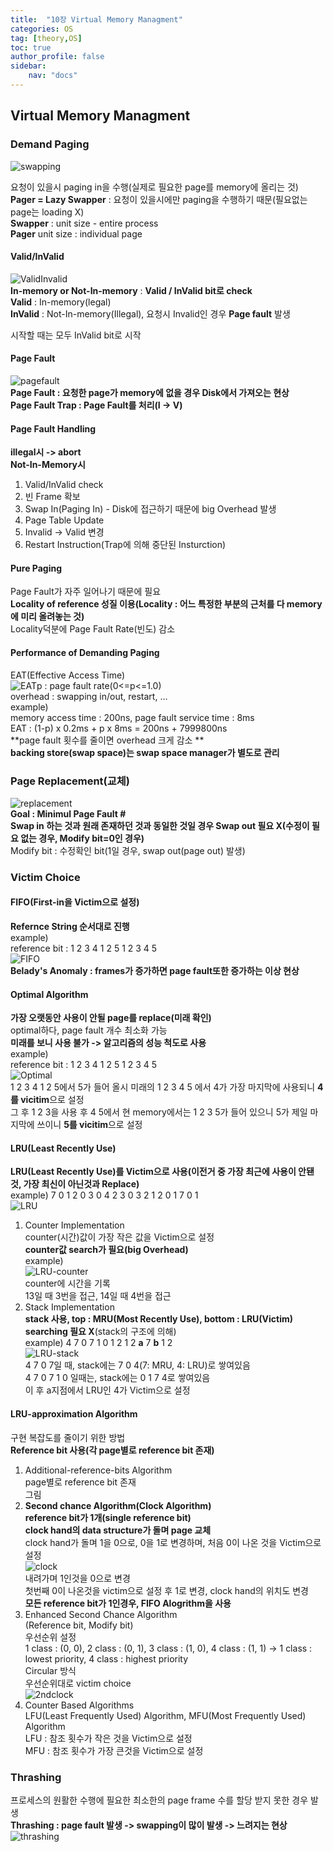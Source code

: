 ```yaml
---
title:  "10장 Virtual Memory Managment"
categories: OS
tag: [theory,OS]
toc: true
author_profile: false
sidebar:
    nav: "docs"
---
```


## Virtual Memory Managment

### Demand Paging   

![swapping](https://github.com/drepion43/Coding-Test/assets/84303857/2198cb25-699e-48ff-99c0-48719fd4d01f)

요청이 있을시 paging in을 수행(실제로 필요한 page를 memory에 올리는 것)   
**Pager = Lazy Swapper** : 요청이 있을시에만 paging을 수행하기 때문(필요없는 page는 loading X)   
**Swapper** : unit size - entire process   
**Pager** unit size : individual page      

#### Valid/InValid   

![ValidInvalid](https://github.com/drepion43/Coding-Test/assets/84303857/eec154ad-eade-459b-8de0-238ec97872c9)   
**In-memory or Not-In-memory** : **Valid / InValid bit로 check**   
**Valid** : In-memory(legal)   
**InValid** : Not-In-memory(Illegal), 요청시 Invalid인 경우 **Page fault** 발생    

시작할 때는 모두 InValid bit로 시작   

#### Page Fault

![pagefault](https://github.com/drepion43/Coding-Test/assets/84303857/937f5531-fad4-48fd-9c74-5de4a555a6fd)   
**Page Fault : 요청한 page가 memory에 없을 경우 Disk에서 가져오는 현상**    
**Page Fault Trap : Page Fault를 처리(I -> V)**   

#### Page Fault Handling

**illegal시 -> abort**   
**Not-In-Memory시**   

1. Valid/InValid check
2. 빈 Frame 확보
3. Swap In(Paging In) - Disk에 접근하기 때문에 big Overhead 발생
4. Page Table Update
5. Invalid -> Valid 변경
6. Restart Instruction(Trap에 의해 중단된 Insturction)

#### Pure Paging

Page Fault가 자주 일어나기 때문에 필요   
**Locality of reference 성질 이용(Locality : 어느 특정한 부분의 근처를 다 memory에 미리 올려놓는 것)**   
Locality덕분에 Page Fault Rate(빈도) 감소   

#### Performance of Demanding Paging

EAT(Effective Access Time)   
![EAT](https://github.com/drepion43/Coding-Test/assets/84303857/a9781b50-1d1d-4ba2-bbbb-1542123b59ea)p : page fault rate(0<=p<=1.0)   
overhead : swapping in/out, restart, ...   
example)   
memory access time : 200ns, page fault service time : 8ms   
EAT : (1-p) x 0.2ms + p x 8ms = 200ns + 7999800ns   
**page fault 횟수를 줄이면 overhead 크게 감소 **   
**backing store(swap space)는 swap space manager가 별도로 관리**    

### Page Replacement(교체)

![replacement](https://github.com/drepion43/Coding-Test/assets/84303857/0bbf52fe-3401-409f-8c48-1fc497f86858)   
**Goal : Minimul Page Fault #**   
**Swap in 하는 것과 원래 존재하던 것과 동일한 것일 경우 Swap out 필요 X(수정이 필요 없는 경우, Modify bit=0인 경우)**   
Modify bit : 수정확인 bit(1일 경우, swap out(page out) 발생)   

### Victim Choice

#### FIFO(First-in을 Victim으로 설정)

**Refernce String 순서대로 진행**   
example)   
reference bit : 1 2 3 4 1 2 5 1 2 3 4 5   
![FIFO](https://github.com/drepion43/Coding-Test/assets/84303857/b68a217b-de4c-41a5-9a63-a0d439de917f)   
**Belady's Anomaly : frames가 증가하면 page fault또한 증가하는 이상 현상**   

#### Optimal Algorithm

**가장 오랫동안 사용이 안될 page를 replace(미래 확인)**   
optimal하다, page fault 개수 최소화 가능   
**미래를 보니 사용 불가 -> 알고리즘의 성능 척도로 사용**   
example)   
reference bit : 1 2 3 4 1 2 5 1 2 3 4 5   
![Optimal](https://github.com/drepion43/Coding-Test/assets/84303857/630e2639-112c-4828-b0cf-66483c733779)   
1 2 3 4 1 2 5에서 5가 들어 올시 미래의 1 2 3 4 5 에서 4가 가장 마지막에 사용되니 **4를 vicitim**으로 설정   
그 후 1 2 3을 사용 후 4 5에서 현 memory에서는 1 2 3 5가 들어 있으니 5가 제일 마지막에 쓰이니 **5를 vicitim**으로 설정   

#### LRU(Least Recently Use)

**LRU(Least Recently Use)를 Victim으로 사용(이전거 중 가장 최근에 사용이 안됀 것, 가장 최신이 아닌것과 Replace)**   
example) 7 0 1 2 0 3 0 4 2 3 0 3 2 1 2 0 1 7 0 1   
![LRU](https://github.com/drepion43/Coding-Test/assets/84303857/5352ecea-7215-4b98-aa9b-5aeba7bd558a)   

1. Counter Implementation   
   counter(시간)값이 가장 작은 값을 Victim으로 설정   
   **counter값 search가 필요(big Overhead)**   
   example)   
   ![LRU-counter](https://github.com/drepion43/Coding-Test/assets/84303857/2a6f895b-8452-476b-8148-e6036844852c)   
   counter에 시간을 기록   
   13일 때 3번을 접근, 14일 때 4번을 접근   
2. Stack Implementation   
   **stack 사용, top : MRU(Most Recently Use), bottom : LRU(Victim)**   
   **searching 필요 X**(stack의 구조에 의해)   
   example) 4 7 0 7 1 0 1 2 1 2 **a** 7 **b** 1 2   
   ![LRU-stack](https://github.com/drepion43/Coding-Test/assets/84303857/51f061e1-bd43-4717-b187-8b8aae5171dd)   
   4 7 0 7일 때, stack에는 7 0 4(7: MRU, 4: LRU)로 쌓여있음   
   4 7 0 7 1 0 일때는, stack에는 0 1 7 4로 쌓여있음   
   이 후 a지점에서 LRU인 4가 Victim으로 설정   

#### LRU-approximation Algorithm

구현 복잡도를 줄이기 위한 방법   
**Reference bit 사용(각 page별로 reference bit 존재)**   

1. Additional-reference-bits Algorithm   
   page별로 reference bit 존재   
   그림   
2. **Second chance Algorithm(Clock Algorithm)**   
   **reference bit가 1개(single reference bit)**   
   **clock hand의 data structure가 돌며 page 교체**   
   clock hand가 돌며 1을 0으로, 0을 1로 변경하며, 처음 0이 나온 것을 Victim으로 설정   
   ![clock](https://github.com/drepion43/Coding-Test/assets/84303857/49e9fd78-e25c-42c3-89ba-bda4f340d26c)   
   내려가며 1인것을 0으로 변경   
   첫번째 0이 나온것을 victim으로 설정 후 1로 변경, clock hand의 위치도 변경   
   **모든 reference bit가 1인경우, FIFO Alogrithm을 사용**  
3. Enhanced Second Chance Algorithm   
   (Reference bit, Modify bit)   
   우선순위 설정   
   1 class : (0, 0), 2 class : (0, 1), 3 class : (1, 0), 4 class : (1, 1) -> 1 class : lowest priority, 4 class : highest priority   
   Circular 방식   
   우선순위대로 victim choice   
   ![2ndclock](https://github.com/drepion43/Coding-Test/assets/84303857/0a05c490-8c3a-44b0-a283-6776f47f39d2)   
4. Counter Based Algorithms   
   LFU(Least Frequently Used) Algorithm, MFU(Most Frequently Used) Algorithm   
   LFU : 참조 횟수가 작은 것을 Victim으로 설정   
   MFU : 참조 횟수가 가장 큰것을 Victim으로 설정   



### Thrashing

프로세스의 원활한 수행에 필요한 최소한의 page frame 수를 할당 받지 못한 경우 발생   
**Thrashing : page fault 발생 -> swapping이 많이 발생 -> 느려지는 현상**   
![thrashing](https://github.com/drepion43/Coding-Test/assets/84303857/b92d7464-a23b-4745-bdc5-b609df096f39)   
